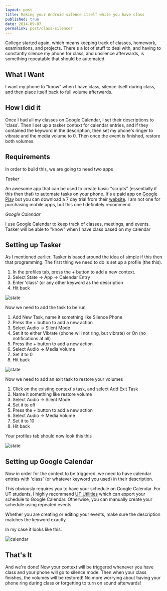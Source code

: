 ```yaml
---
layout: post
title: Making your Android silence itself while you have class
published: true
date: 2014-09-07
permalink: post/class-silencer
---
```

College started again, which means keeping track of classes, homework, examinations, and projects. There's a lot of stuff to deal with, and having to constantly silence my phone for class, and unsilence afterwards, is something repeatable that should be automated.

What I Want
---------------

I want my phone to "know" when I have class, silence itself during class, and then place itself back to full volume afterwards.

How I did it
------------------

Once I had all my classes on Google Calendar, I set their descriptions to 'class'. Then I set up a tasker context for calendar entries, and
if they contained the keyword in the description, then set my phone's ringer to vibrate and the media volume to 0. Then once the event is
finished, restore both volumes.

Requirements
--------------

In order to build this, we are going to need two apps

*Tasker*

An awesome app that can be used to create basic "scripts" (essentially if this then that) to automate tasks on your phone.
It's a paid app on [Google Play](https://play.google.com/store/apps/details?id=net.dinglisch.android.taskerm&hl=en) but you can download
a 7 day trial from their [website](http://tasker.dinglisch.net/download.html). I am not one for purchasing mobile apps, but this one I definitely recommend.

*Google Calendar*

I use Google Calendar to keep track of classes, meetings, and events. Tasker will be able to "know" when I have class based on my calendar

Setting up Tasker
----------------------

As I mentioned earlier, Tasker is based around the idea of simple if this then that programming. The first thing we need to do is set up a profile (the this).

1. In the profiles tab, press the + button to add a new context.
1. Select State -> App -> Calendar Entry
1. Enter 'class' (or any other keyword as the description
1. Hit back


<img src="http://plankenau.com/i/bz36ST.png" alt="state" style="max-height:450px;">


Now we need to add the task to be run

1. Add New Task, name it something like Silence Phone
1. Press the + button to add a new action
1. Select Audio -> Silent Mode
1. Set it to either Vibrate (phone will not ring, but vibrate) or On (no notifications at all)
1. Press the + button to add a new action
1. Select Audio -> Media Volume
1. Set it to 0
1. Hit back


<img src="http://plankenau.com/i/nq14FN.png" alt="state" style="max-height:450px;">


Now we need to add an exit task to restore your volumes

1. Click on the existing context's task, and select Add Exit Task
1. Name it something like restore volume
1. Select Audio -> Silent Mode
1. Set it to off
1. Press the + button to add a new action
1. Select Audio -> Media Volume
1. Set it to 10
1. Hit back

Your profiles tab should now look this this


<img src="http://plankenau.com/i/how9AM.png" alt="state" style="max-height:450px;">


Setting up Google Calendar
----------------------------------

Now in order for the context to be triggered, we need to have calendar entries with 'class' (or whatever keyword you used) in their description.

This obviously requires you to have your schedule on Google Calendar. For UT students, I highly recommend [UT Utilities](https://play.google.com/store/apps/details?id=com.nasageek.utexasutilities&hl=en) which can export your schedule to Google Calendar. Otherwise, you can manually create your schedule using repeated events.

Whether you are creating or editing your events, make sure the description matches the keyword exactly.

In my case it looks like this:

![calendar][]

That's It
-----------

And we're done! Now your context will be triggered whenever you have class and your phone will go to silence mode. Then when your class finishes, the volumes will be restored! No more worrying about having your phone ring during class or forgetting to turn on sound afterwards!




[state]: http://plankenau.com/i/bz36ST.png
[task]: http://plankenau.com/i/nq14FN.png
[finished]: http://plankenau.com/i/how9AM.png
[calendar]: http://plankenau.com/i/cl8FSU.png

